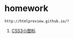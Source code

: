 # homework
```http://htmlpreview.github.io/?```
1. [CSS3小图标](http://htmlpreview.github.io/?https://github.com/KangRB/Notes_Updating/blob/master/dome/css3画的各种圆.html)
